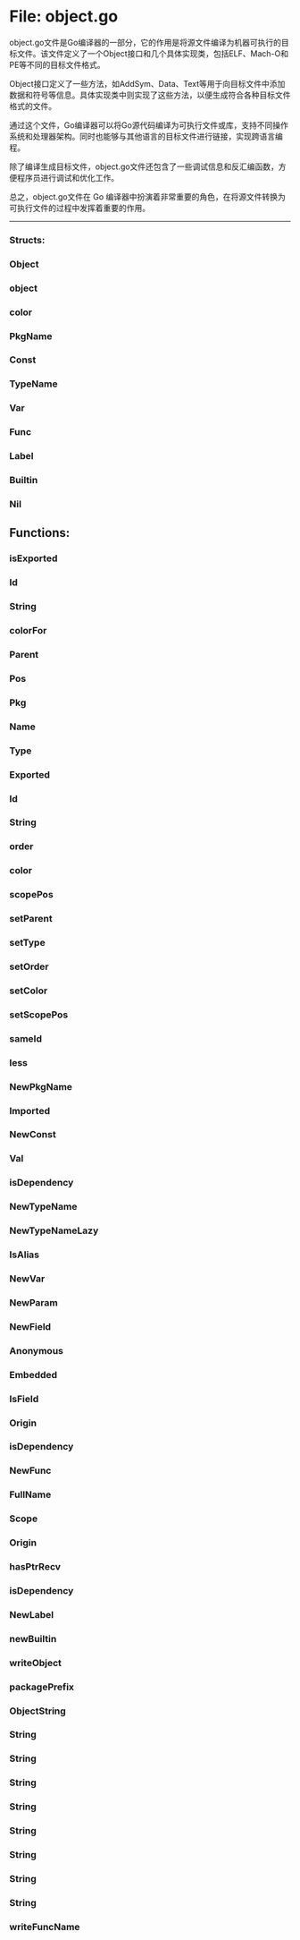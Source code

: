 # File: object.go

object.go文件是Go编译器的一部分，它的作用是将源文件编译为机器可执行的目标文件。该文件定义了一个Object接口和几个具体实现类，包括ELF、Mach-O和PE等不同的目标文件格式。

Object接口定义了一些方法，如AddSym、Data、Text等用于向目标文件中添加数据和符号等信息。具体实现类中则实现了这些方法，以便生成符合各种目标文件格式的文件。

通过这个文件，Go编译器可以将Go源代码编译为可执行文件或库，支持不同操作系统和处理器架构。同时也能够与其他语言的目标文件进行链接，实现跨语言编程。

除了编译生成目标文件，object.go文件还包含了一些调试信息和反汇编函数，方便程序员进行调试和优化工作。

总之，object.go文件在 Go 编译器中扮演着非常重要的角色，在将源文件转换为可执行文件的过程中发挥着重要的作用。




---

### Structs:

### Object





### object





### color





### PkgName





### Const





### TypeName





### Var





### Func





### Label





### Builtin





### Nil





## Functions:

### isExported





### Id





### String





### colorFor





### Parent





### Pos





### Pkg





### Name





### Type





### Exported





### Id





### String





### order





### color





### scopePos





### setParent





### setType





### setOrder





### setColor





### setScopePos





### sameId





### less





### NewPkgName





### Imported





### NewConst





### Val





### isDependency





### NewTypeName





### NewTypeNameLazy





### IsAlias





### NewVar





### NewParam





### NewField





### Anonymous





### Embedded





### IsField





### Origin





### isDependency





### NewFunc





### FullName





### Scope





### Origin





### hasPtrRecv





### isDependency





### NewLabel





### newBuiltin





### writeObject





### packagePrefix





### ObjectString





### String





### String





### String





### String





### String





### String





### String





### String





### writeFuncName





